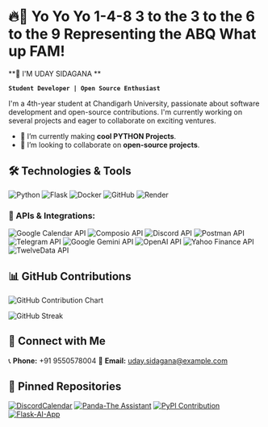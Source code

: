# 🔥🎤 Yo Yo Yo 1-4-8 3 to the 3 to the 6 to the 9 Representing the ABQ What up FAM! 
**🙌 I'M UDAY SIDAGANA **

**`Student Developer | Open Source Enthusiast`**

I'm a 4th-year student at Chandigarh University, passionate about software development and open-source contributions. I'm currently working on several projects and eager to collaborate on exciting ventures.

- 🌱 I’m currently making **cool PYTHON Projects**.
- 👯 I’m looking to collaborate on **open-source projects**.

## 🛠️ Technologies & Tools

![Python](https://img.shields.io/badge/Python-3776AB?style=for-the-badge&logo=python&logoColor=white)
![Flask](https://img.shields.io/badge/Flask-000000?style=for-the-badge&logo=flask&logoColor=white)
![Docker](https://img.shields.io/badge/Docker-2496ED?style=for-the-badge&logo=docker&logoColor=white)
![GitHub](https://img.shields.io/badge/GitHub-181717?style=for-the-badge&logo=github&logoColor=white)
![Render](https://img.shields.io/badge/Render-46E3B7?style=for-the-badge&logo=render&logoColor=black)


### 📡 APIs & Integrations:
![Google Calendar API](https://img.shields.io/badge/Google_Calendar-4285F4?style=for-the-badge&logo=google-calendar&logoColor=white)
![Composio API](https://img.shields.io/badge/Composio_API-1D4ED8?style=for-the-badge&logo=api&logoColor=white)
![Discord API](https://img.shields.io/badge/Discord_Bots-5865F2?style=for-the-badge&logo=discord&logoColor=white)
![Postman API](https://img.shields.io/badge/Postman_API-FF6C37?style=for-the-badge&logo=postman&logoColor=white)
![Telegram API](https://img.shields.io/badge/Telegram_API-26A5E4?style=for-the-badge&logo=telegram&logoColor=white)
![Google Gemini API](https://img.shields.io/badge/Google_Gemini_API-4285F4?style=for-the-badge&logo=google&logoColor=white)
![OpenAI API](https://img.shields.io/badge/OpenAI_API-412991?style=for-the-badge&logo=openai&logoColor=white)
![Yahoo Finance API](https://img.shields.io/badge/Yahoo_Finance_API-6001D2?style=for-the-badge&logo=yahoo&logoColor=white)
![TwelveData API](https://img.shields.io/badge/TwelveData_API-FF6C37?style=for-the-badge&logo=chartjs&logoColor=white)


## 📊 GitHub Contributions

![GitHub Contribution Chart](https://github-readme-activity-graph.vercel.app/graph?username=Uday-sidagana&theme=radical)

![GitHub Streak](https://github-readme-streak-stats.herokuapp.com/?user=Uday-sidagana&theme=radical&hide_border=true)


## 🔗 Connect with Me

📞 **Phone:** +91 9550578004 
📧 **Email:** [uday.sidagana@example.com](mailto:uday.sidgana@example.com)

## 📌 Pinned Repositories

[![DiscordCalendar](https://img.shields.io/badge/Repo-DiscordCalendar-blue?style=for-the-badge&logo=github)](https://github.com/Uday-sidagana/DiscordCalendar)
[![Panda-The Assistant](https://img.shields.io/badge/Repo-Panda--TheAssistant-blue?style=for-the-badge&logo=github)](https://github.com/Uday-sidagana/Panda-TheAssistant)
[![PyPI Contribution](https://img.shields.io/badge/Repo-PyPI--Contribution-blue?style=for-the-badge&logo=github)](https://github.com/Uday-sidagana/Pypi-contribution)
[![Flask-AI-App](https://img.shields.io/badge/Repo-Flask--AI--App-blue?style=for-the-badge&logo=github)](https://github.com/Uday-sidagana/Flask-AI-App)

